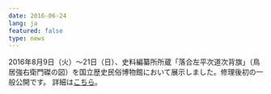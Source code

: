 ```yaml
---
date: 2016-06-24
lang: ja
featured: false
type: news
---
```

2016年8月9日（火）～21日（日）、史料編纂所所蔵「落合左平次道次背旗」（鳥居強右衛門磔の図）を国立歴史民俗博物館において展示しました。修理後初の一般公開です。
詳細は<a href="/news/2016/event_20160809.pdf" target="_blank">こちら</a>。
